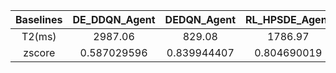 ﻿| Baselines | DE_DDQN_Agent | DEDQN_Agent | RL_HPSDE_Agent | LDE_Agent  | QLPSO_Agent | RLEPSO_Agent | RL_PSO_Agent | L2L_Agent   | DEAP_DE     | JDE21      | MadDE       | NL_SHADE_LBC | DEAP_PSO    | GL_PSO      | sDMS_PSO    | SAHLPSO     | DEAP_CMAES  | Random_search | BayesianOptimizer |
|:---------:|:-------------:|:-----------:|:--------------:|:----------:|:-----------:|:------------:|:------------:|:-----------:|:-----------:|:----------:|:-----------:|:------------:|:-----------:|:-----------:|:-----------:|:-----------:|:-----------:|:-------------:|:-----------------:|
| T2(ms)        | 2987.06       | 829.08      | 1786.97        | 1093.94    | 1727.29     | 1334.94      | 2325.71      | 1807.3      | 1753.38     | 1429.68    | 1283.98     | 1252.45      | 1628.7      | 1331.02     | 1459.29     | 1778.44     | 1522.25     | 1336.07       | 252487            |
| zscore    | 0.587029596   | 0.839944407 | 0.804690019    | 0.79072093 | 0.685703898 | 0.822914153  | 0.621695369  | 0.680367203 | 0.691353435 | 0.80794809 | 0.832879794 | 0.779043526  | 0.746793523 | 0.981749671 | 0.943004394 | 0.678944748 | 0.800559508 | 1.104943277   | 0.379663234       |
